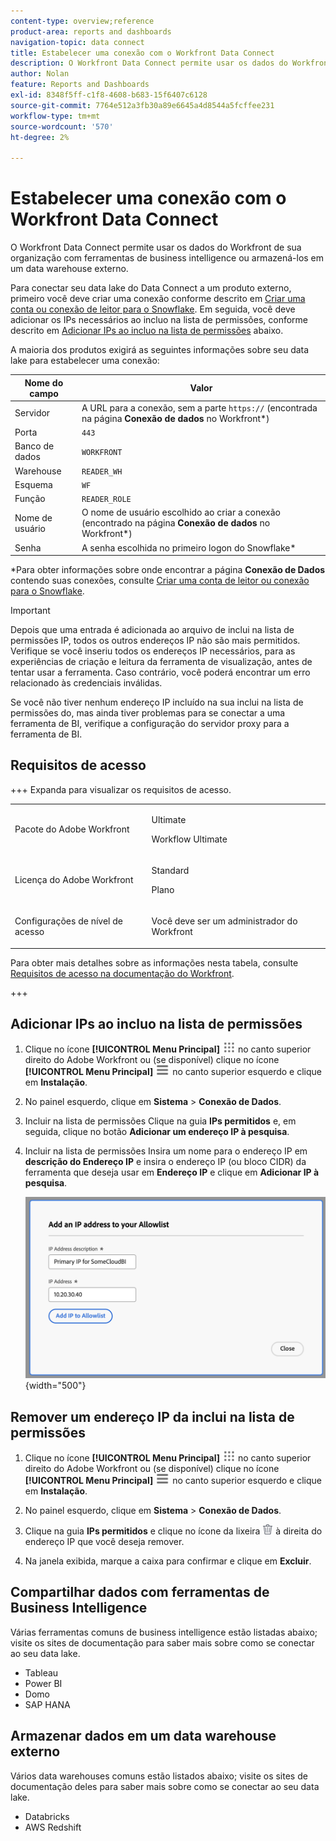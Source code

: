 ```yaml
---
content-type: overview;reference
product-area: reports and dashboards
navigation-topic: data connect
title: Estabelecer uma conexão com o Workfront Data Connect
description: O Workfront Data Connect permite usar os dados do Workfront de sua organização com ferramentas de business intelligence ou armazená-los em um data warehouse externo.
author: Nolan
feature: Reports and Dashboards
exl-id: 8348f5ff-c1f8-4608-b683-15f6407c6128
source-git-commit: 7764e512a3fb30a89e6645a4d8544a5fcffee231
workflow-type: tm+mt
source-wordcount: '570'
ht-degree: 2%

---
```


# Estabelecer uma conexão com o Workfront Data Connect

O Workfront Data Connect permite usar os dados do Workfront de sua organização com ferramentas de business intelligence ou armazená-los em um data warehouse externo.

Para conectar seu data lake do Data Connect a um produto externo, primeiro você deve criar uma conexão conforme descrito em [Criar uma conta ou conexão de leitor para o Snowflake](/help/quicksilver/reports-and-dashboards/data-lake/create-a-reader-account.md). Em seguida, você deve adicionar os IPs necessários ao incluo na lista de permissões, conforme descrito em [Adicionar IPs ao incluo na lista de permissões](#add-ips-to-the-allowlist) abaixo.

A maioria dos produtos exigirá as seguintes informações sobre seu data lake para estabelecer uma conexão:

| Nome do campo | Valor |
|---------------|-------------|
| Servidor | A URL para a conexão, sem a parte `https://` (encontrada na página **Conexão de dados** no Workfront*) |
| Porta | `443` |
| Banco de dados | `WORKFRONT` |
| Warehouse | `READER_WH` |
| Esquema | `WF` |
| Função | `READER_ROLE` |
| Nome de usuário | O nome de usuário escolhido ao criar a conexão (encontrado na página **Conexão de dados** no Workfront*) |
| Senha | A senha escolhida no primeiro logon do Snowflake* |

*Para obter informações sobre onde encontrar a página **Conexão de Dados** contendo suas conexões, consulte [Criar uma conta de leitor ou conexão para o Snowflake](/help/quicksilver/reports-and-dashboards/data-lake/create-a-reader-account.md).

>[!IMPORTANT]
>
>Depois que uma entrada é adicionada ao arquivo de inclui na lista de permissões IP, todos os outros endereços IP não são mais permitidos. Verifique se você inseriu todos os endereços IP necessários, para as experiências de criação e leitura da ferramenta de visualização, antes de tentar usar a ferramenta. Caso contrário, você poderá encontrar um erro relacionado às credenciais inválidas.
>
>Se você não tiver nenhum endereço IP incluído na sua inclui na lista de permissões do, mas ainda tiver problemas para se conectar a uma ferramenta de BI, verifique a configuração do servidor proxy para a ferramenta de BI.

## Requisitos de acesso

+++ Expanda para visualizar os requisitos de acesso. 

<table style="table-layout:auto"> 
 <col> 
 <col> 
 <tbody> 
  <tr> 
   <td role="rowheader">Pacote do Adobe Workfront</td> 
   <td><p>Ultimate</p>
    <p>Workflow Ultimate</p>
   </td>
  </tr> 
  <tr> 
   <td role="rowheader">Licença do Adobe Workfront</td> 
   <td>
   <p>Standard</p>
   <p>Plano</p></td> 
  </tr> 
  <tr> 
   <td role="rowheader">Configurações de nível de acesso</td> 
   <td> <p>Você deve ser um administrador do Workfront</p></td> 
  </tr> 
 </tbody> 
</table>

Para obter mais detalhes sobre as informações nesta tabela, consulte [Requisitos de acesso na documentação do Workfront](/help/quicksilver/administration-and-setup/add-users/access-levels-and-object-permissions/access-level-requirements-in-documentation.md).

+++

## Adicionar IPs ao incluo na lista de permissões

1. Clique no ícone **[!UICONTROL Menu Principal]** ![Menu Principal](/help/_includes/assets/main-menu-icon.png) no canto superior direito do Adobe Workfront ou (se disponível) clique no ícone **[!UICONTROL Menu Principal]** ![Menu Principal](/help/_includes/assets/main-menu-icon-left-nav.png) no canto superior esquerdo e clique em **Instalação**.

1. No painel esquerdo, clique em **Sistema** > **Conexão de Dados**.

1. Incluir na lista de permissões Clique na guia **IPs permitidos** e, em seguida, clique no botão **Adicionar um endereço IP à pesquisa**.

1. Incluir na lista de permissões Insira um nome para o endereço IP em **descrição do Endereço IP** e insira o endereço IP (ou bloco CIDR) da ferramenta que deseja usar em **Endereço IP** e clique em **Adicionar IP à pesquisa**.

   ![Adicionar endereço IP](/help/quicksilver/reports-and-dashboards/data-lake/assets/add-IP-allowlist.png) {width="500"}

## Remover um endereço IP da inclui na lista de permissões

1. Clique no ícone **[!UICONTROL Menu Principal]** ![Menu Principal](/help/_includes/assets/main-menu-icon.png) no canto superior direito do Adobe Workfront ou (se disponível) clique no ícone **[!UICONTROL Menu Principal]** ![Menu Principal](/help/_includes/assets/main-menu-icon-left-nav.png) no canto superior esquerdo e clique em **Instalação**.

1. No painel esquerdo, clique em **Sistema** > **Conexão de Dados**.

1. Clique na guia **IPs permitidos** e clique no ícone da lixeira ![Ícone Excluir](/help/quicksilver/reports-and-dashboards/data-lake/assets/delete.png) à direita do endereço IP que você deseja remover.

1. Na janela exibida, marque a caixa para confirmar e clique em **Excluir**.

## Compartilhar dados com ferramentas de Business Intelligence

Várias ferramentas comuns de business intelligence estão listadas abaixo; visite os sites de documentação para saber mais sobre como se conectar ao seu data lake.

* Tableau
* Power BI
* Domo
* SAP HANA

## Armazenar dados em um data warehouse externo

Vários data warehouses comuns estão listados abaixo; visite os sites de documentação deles para saber mais sobre como se conectar ao seu data lake.

* Databricks
* AWS Redshift
